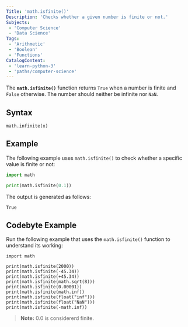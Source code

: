```yaml
---
Title: 'math.isfinite()'
Description: 'Checks whether a given number is finite or not.'
Subjects:
 - 'Computer Science'
 - 'Data Science'
Tags:
 - 'Arithmetic'
 - 'Boolean'
 - 'Functions'
CatalogContent:
 - 'learn-python-3'
 - 'paths/computer-science'
---
```


The **`math.isfinite()`** function returns `True` when a number is finite and `False` otherwise. The number should neither be infinite nor `NaN`. 

## Syntax

```psuedo
math.infinite(x)
```

## Example

The following example uses `math.isfinite()` to check whether a specific value is finite or not:

```py
import math

print(math.isfinite(0.1))
```

The output is generated as follows:

```shell
True
```

## Codebyte Example

Run the following example that uses the `math.isfinite()` function to understand its working:

```codebyte/python
import math

print(math.isfinite(2000))
print(math.isfinite(-45.34))
print(math.isfinite(+45.34))
print(math.isfinite(math.sqrt(8)))
print(math.isfinite(0.00001))
print(math.isfinite(math.inf))
print(math.isfinite(float("inf")))
print(math.isfinite(float("NaN")))
print(math.isfinite(-math.inf))
```

> **Note:** 0.0 is considererd finite.
